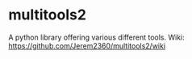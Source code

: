 # multitools2
A python library offering various different tools.
Wiki:
https://github.com/Jerem2360/multitools2/wiki
